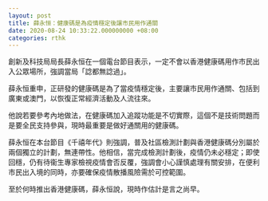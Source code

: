 ```yaml
---
layout: post
title: 薛永恒：健康碼是為疫情穩定後讓市民用作通關
date: 2020-08-24 10:33:22.000000000 +08:00
categories: rthk
---
```


創新及科技局局長薛永恒在一個電台節目表示，一定不會以香港健康碼用作市民出入公眾場所，強調當局「諗都無諗過」。

薛永恒重申，正研發的健康碼是為了當疫情穩定後，主要讓市民用作通關、包括到廣東或澳門，以恢復正常經濟活動及人流往來。 

他說若要參考內地做法，在健康碼加入追蹤功能是不切實際，這個不是技術問題而是要全民支持參與，現時最重要是做好通關用的健康碼。

薛永恒在本台節目《千禧年代》則強調，普及社區檢測計劃與香港健康碼分別屬於兩個獨立的計劃，無連帶性。他相信，當完成檢測計劃後，疫情仍未必穩定；即使回穩，仍有待衞生專家檢視疫情會否反覆，強調會小心謹慎處理有關安排，在便利市民出入境的同時，亦要確保疫情散播風險需於可控範圍。

至於何時推出香港健康碼，薛永恒說，現時作估計是言之尚早。
